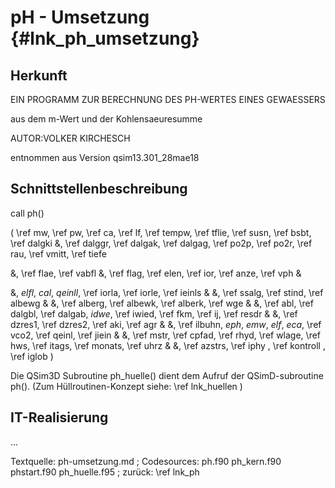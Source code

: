pH - Umsetzung {#lnk_ph_umsetzung}
==================

## Herkunft ##

EIN PROGRAMM ZUR BERECHNUNG DES PH-WERTES EINES GEWAESSERS 

aus dem m-Wert und der Kohlensaeuresumme

AUTOR:VOLKER KIRCHESCH

entnommen aus Version qsim13.301_28mae18


## Schnittstellenbeschreibung ##

call ph()

( \ref mw, \ref pw, \ref ca, \ref lf, \ref tempw, \ref tflie, \ref susn, 
\ref bsbt, \ref dalgki
&, \ref dalggr, \ref dalgak, \ref dalgag, \ref po2p, \ref po2r, \ref rau, 
\ref vmitt, \ref tiefe

&, \ref flae, \ref vabfl
&, \ref flag, \ref elen, \ref ior, \ref anze, \ref vph                     &

&, *elfl*, *cal*, *qeinll*, \ref iorla, \ref iorle, \ref ieinls            &
&, \ref ssalg, \ref stind, \ref albewg                                     &
&, \ref alberg, \ref albewk, \ref alberk, \ref wge                         &
&, \ref abl, \ref dalgbl, \ref dalgab, *idwe*, \ref iwied, \ref fkm, \ref ij, 
\ref resdr              &
&, \ref dzres1, \ref dzres2, \ref aki, \ref agr                            &
&, \ref ilbuhn, *eph*, *emw*, *elf*, *eca*, \ref vco2, \ref qeinl, \ref jiein &
&, \ref mstr, \ref cpfad, \ref rhyd, \ref wlage, \ref hws, \ref itags, 
\ref monats, \ref uhrz                           &
&, \ref azstrs, \ref iphy , \ref kontroll , \ref iglob )

Die QSim3D Subroutine ph_huelle() dient dem Aufruf der QSimD-subroutine ph(). 
(Zum Hüllroutinen-Konzept siehe: \ref lnk_huellen )


## IT-Realisierung ##

...

Textquelle: ph-umsetzung.md ; Codesources: ph.f90 ph_kern.f90 phstart.f90 
ph_huelle.f95 ; 
zurück: \ref lnk_ph

